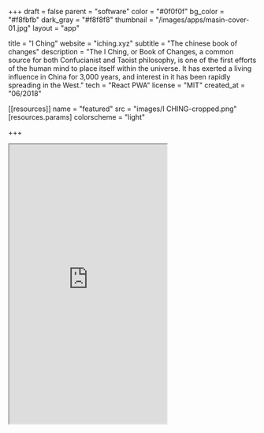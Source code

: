 +++
draft = false
parent = "software"
color = "#0f0f0f"
bg_color = "#f8fbfb"
dark_gray = "#f8f8f8"
thumbnail = "/images/apps/masin-cover-01.jpg"
layout = "app"

title = "I Ching"
website = "iching.xyz"
subtitle = "The chinese book of changes"
description = "The I Ching, or Book of Changes, a common source for both Confucianist and Taoist philosophy, is one of the first efforts of the human mind to place itself within the universe. It has exerted a living influence in China for 3,000 years, and interest in it has been rapidly spreading in the West."
tech = "React PWA"
license = "MIT"
created_at = "06/2018"

[[resources]]
  name = "featured"
  src = "images/I CHING-cropped.png"
  [resources.params]
    colorscheme = "light"

+++

<div class="cellphone">
    <div class="cellphone-mask">
        <div class="cellphone-screen">
            <iframe src="http://barrabinfc.github.io/iching/?media=small" width="320" height="568">
            </iframe>
        </div>
    </div>
</div>
